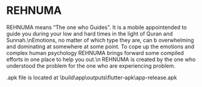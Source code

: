 # REHNUMA

REHNUMA means “The one who Guides". It is a mobile appointended to guide you during your low and hard times in the light of Quran and Sunnah.\nEmotions, no matter of which type they are, can b overwhelming and dominating at somewhere at some point. To cope up the emotions and complex human psychology REHNUMA brings forward some compiled efforts in one place to help you out.\n REHNUMA is created by the one who understood the problem for the one who are experiencing problem.

.apk file is located at \build\app\outputs\flutter-apk\app-release.apk
